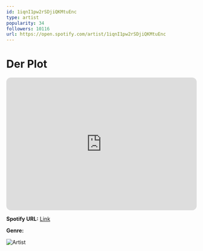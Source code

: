 ```yaml
---
id: 1iqnI1pw2rSDjiQKMtuEnc
type: artist
popularity: 34
followers: 10116
url: https://open.spotify.com/artist/1iqnI1pw2rSDjiQKMtuEnc
---
```

# Der Plot

<iframe style="border-radius:12px" src="https://open.spotify.com/embed/artist/1iqnI1pw2rSDjiQKMtuEnc" width="100%" height="352" frameBorder="0" allowfullscreen="" allow="autoplay; clipboard-write; encrypted-media; fullscreen; picture-in-picture" loading="lazy"></iframe>

**Spotify URL:** [Link](https://open.spotify.com/artist/1iqnI1pw2rSDjiQKMtuEnc)

**Genre:** 

![Artist](https://i.scdn.co/image/ab6761610000e5ebfe94e8d5466eb5ef2bfca225)
